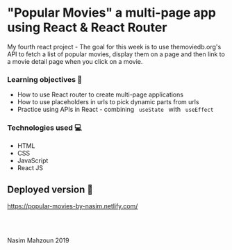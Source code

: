 #  "Popular Movies" a multi-page app using React & React Router


My fourth react project - The goal for this week is to use themoviedb.org's API to fetch a list of popular movies, display them on a page and then link to a movie detail page when you click on a movie.

### Learning objectives 🧠

- How to use React router to create multi-page applications
- How to use placeholders in urls to pick dynamic parts from urls
- Practice using APIs in React - combining <code> useState </code> with <code> useEffect </code>

### Technologies used 💻  

- HTML
- CSS 
- JavaScript 
- React JS

## Deployed version 🎯

https://popular-movies-by-nasim.netlify.com/

<br>
<br>

<p> Nasim Mahzoun 2019 </p>



